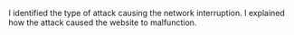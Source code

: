 I identified the type of attack causing the network interruption. I explained how the attack caused the website to malfunction.
